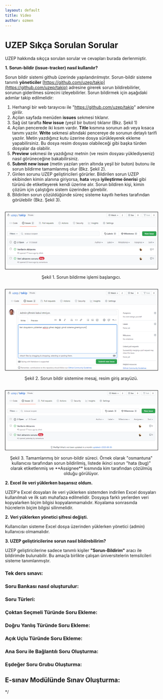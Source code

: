```yaml
---
layaout: default
title: Video
author: ozmen
---
```

# UZEP Sıkça Sorulan Sorular

UZEP hakkında sıkçça sorulan sorular ve cevapları burada derlenmiştir.


**1. Sorun-bildir (issue-tracker) nasıl kullanılır?**

Sorun bildir sistemi github üzerinde yapılandırılmıştır. Sorun-bildir sisteme tanımlı **yöneticiler** [https://github.com/uzep/takip](https://github.com/uzep/takip) adresine girerek sorun bildirebilirler, sorunun giderilmes sürecini izleyebilirler. Sorun bildirmek için aşağıdaki adımlar takip edilmelidir:
1. Herhangi bir web tarayıcısı ile "https://github.com/uzep/takip" adersine girilir.
2. Açılan sayfada menüden **issues** sekmesi tıklanır.
3. Sağ üst tarafta **New issue** (yeşil bir buton) tıklanır (Bkz. Şekil 1)
4. Açılan pencerede iki kısım vardır. **Title** kısmına sorunun adı veya kısaca tanımı yazılır. **Write** sekmesi altındaki pencereye de sorunun detaylı tarifi yazılır. Metin yazdığınız kutu üzerine dosya sürükleyerek ekleme yapabilirsiniz. Bu dosya resim dosyası olabileceği gibi başka türden dosyalar da olabilir. 
5. **Preview** sekmesi ile yazdığınız metnin (ve resim dosyası yüklediyseniz) nasıl görüneceğine bakabilirsiniz.
6. **Submit new issue** (metin yazılan yerin altında yeşil bir buton) butonu ile sorun bildirme tamamlanmış olur (Bkz. Şekil 2).
7. Girilen sorunu UZEP geliştiricileri görürler. Bildirilen sorun UZEP ekibinden kimin alanına giriyorsa, **hata** veya **iyileştirme önerisi** gibi türünü de etiketleyerek kendi üzerine alır. Sorun bildiren kişi, kimin çözüm için çalıştığını sistem üzerinden görebilir. 
8. Bildirilen sorun çözüldüğünde süreç sisteme kayıtlı herkes tarafından görülebilir (Bkz. Şekil 3).  

<br><img style="border:1px solid black" src="assets/images/issueTracker1.png"/>
<p style="text-align: center;">Şekil 1. Sorun bildirme işlemi başlangıcı. </p>

<br><img style="border:1px solid black" src="assets/images/issueTracker2.png"/>
<p style="text-align: center;">Şekil 2. Sorun bildir sistemine mesaj, resim giriş arayüzü. </p>

<br><img style="border:1px solid black" src="assets/images/issueTracker3.png"/>
<p style="text-align: center;">Şekil 3. Tamamlanmış bir sorun-bildir süreci. Örnek olarak "osmantuna" kullanıcısı tarafından sorun bildirilmiş, listede ikinci sorun "hata (bug)" olarak etiketlenmiş ve **Assignee** kısmında kim tarafından çözülmüş olduğu görülüyor. </p>




**2. Excel ile veri yüklerken başarısız oldum.**

UZEP'e Excel dosyaları ile veri yüklerken sistemden indirilen Excel dosyaları kullanılmalı ve ilk satı muhafaza edilmelidir. Dosyaya farklı yerlerden veri kopyalarken biçim bilgisi kopyalanmamalıdır. Koyalama sonrasında hücrelerin biçim bilgisi silinmelidir. 

**2. Veri yüklerken yönetici şifresi değişti.**

Kullanıcıları sisteme Excel dosya üzerinden yüklerken yönetici (admin) kullanıcısı olmamalıdır. 

**3. UZEP geliştiricilerine sorun nasıl bildirebilirim?**

UZEP geliştiricilerine sadece tanımlı kişiler **"Sorun-Bildirim"** aracı ile bildirimde bulunabilir. Bu amaçla birlikte çalışan üniversitelerin temsilcileri sisteme tanımlanmıştır. 

<!--
### Sanal Sınıfların oluşturulması:

### Sanal Sınıfların Özellikleri:

### Öğrencilere Duyuru Gönderilmesi:

### Sanal Sınıf Videolarına Asenkron Erişim:

### E-sınav Modülüne Giriş:
-->
<!--
[![E-sınav girişi](http://img.youtube.com/vi/Kq5VDpsvQn8/0.jpg)](http://www.youtube.com/watch?v=Kq5VDpsvQn8)
-->
### Tek ders sınavı:
<!--
[![Tek ders sınavı](http://img.youtube.com/vi/eGssColzQ9o/0.jpg)](http://www.youtube.com/watch?v=eGssColzQ9o)
-->
### Soru Bankası nasıl oluşturulur:
<!--
[![Soru Bankası](http://img.youtube.com/vi/yil-z9KnY4E/0.jpg)](http://www.youtube.com/watch?v=yil-z9KnY4E)
-->
### Soru Türleri:
<!--
[![Soru Bankası](http://img.youtube.com/vi/419ploeeiEg/0.jpg)](http://www.youtube.com/watch?v=419ploeeiEg)
-->
### Çoktan Seçmeli Türünde Soru Ekleme:
<!--
[![Soru Bankası](http://img.youtube.com/vi/419ploeeiEg/0.jpg)](http://www.youtube.com/watch?v=419ploeeiEg)
-->
### Doğru Yanlış Türünde Soru Ekleme:
<!--
[![Soru Bankası](http://img.youtube.com/vi/KhmTQlD7Or4/0.jpg)](http://www.youtube.com/watch?v=KhmTQlD7Or4)
-->
### Açık Uçlu Türünde Soru Ekleme:
<!--
[![Soru Bankası](http://img.youtube.com/vi/HIAE81vrRzw/0.jpg)](http://www.youtube.com/watch?v=HIAE81vrRzw)
-->
### Ana Soru ile Bağlantılı Soru Oluşturma:
<!--
[![Soru Bankası](http://img.youtube.com/vi/iQHbqw--tR8/0.jpg)](http://www.youtube.com/watch?v=iQHbqw--tR8)
-->
### Eşdeğer Soru Grubu Oluşturma:
<!--
[![Soru Bankası](http://img.youtube.com/vi/P83KU7H_6D4/0.jpg)](http://www.youtube.com/watch?v=P83KU7H_6D4)
-->
## E-sınav Modülünde Sınav Oluşturma:
*/